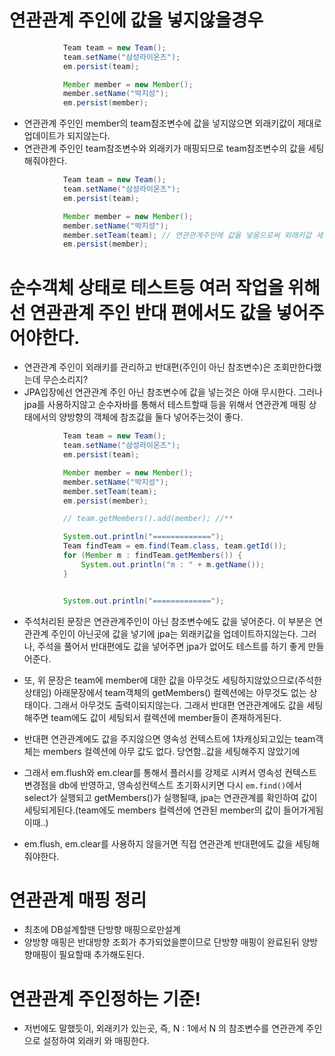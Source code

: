 # 연관관계 주인에 값을 넣지않을경우

```java
            Team team = new Team();
            team.setName("삼성라이온즈");
            em.persist(team);

            Member member = new Member();
            member.setName("박지성");
            em.persist(member);
```

- 연관관계 주인인 member의 team참조변수에 값을 넣지않으면 외래키값이 제대로 업데이트가 되지않는다.
- 연관관계 주인인 team참조변수와 외래키가 매핑되므로 team참조변수의 값을 세팅해줘야한다.

```java
            Team team = new Team();
            team.setName("삼성라이온즈");
            em.persist(team);

            Member member = new Member();
            member.setName("박지성");
            member.setTeam(team); // 연관관계주인에 값을 넣음으로써 외래키값 세팅
            em.persist(member);
```

# 순수객체 상태로 테스트등 여러 작업을 위해선 연관관계 주인 반대 편에서도 값을 넣어주어야한다.

- 연관관계 주인이 외래키를 관리하고 반대편(주인이 아닌 참조변수)은 조회만한다했는데 무슨소리지?
- JPA입장에선 연관관계 주인 아닌 참조변수에 값을 넣는것은 아애 무시한다. 그러나 jpa를 사용하지않고 순수자바를 통해서 테스트할때 등을 위해서 연관관계 매핑 상태에서의 양방향의 객체에 참조값을 둘다 넣어주는것이 좋다.

```java
            Team team = new Team();
            team.setName("삼성라이온즈");
            em.persist(team);

            Member member = new Member();
            member.setName("박지성");
            member.setTeam(team);
            em.persist(member);

            // team.getMembers().add(member); //**

            System.out.println("=============");
            Team findTeam = em.find(Team.class, team.getId());
            for (Member m : findTeam.getMembers()) {
                System.out.println("m : " + m.getName());
            }


            System.out.println("=============");
```

- 주석처리된 문장은 연관관계주인이 아닌 참조변수에도 값을 넣어준다. 이 부분은 연관관계 주인이 아닌곳에 값을 넣기에 jpa는 외래키값을 업데이트하지않는다. 그러나, 주석을 풀어서 반대편에도 값을 넣어주면 jpa가 없어도 테스트를 하기 좋게 만들어준다.
- 또, 위 문장은 team에 member에 대한 값을 아무것도 세팅하지않았으므로(주석한상태임) 아래문장에서 team객체의 getMembers() 컬렉션에는 아무것도 없는 상태이다. 그래서 아무것도 출력이되지않는다. 그래서 반대편 연관관계에도 값을 세팅해주면 team에도 값이 세팅되서 컬렉션에 member들이 존재하게된다.
- 반대편 연관관계에도 값을 주지않으면 영속성 컨텍스트에 1차캐싱되고있는 team객체는 members 컬렉션에 아무 값도 없다. 당연함..값을 세팅해주지 않았기에

- 그래서 em.flush와 em.clear를 통해서 플러시를 강제로 시켜서 영속성 컨텍스트 변경점을 db에 반영하고, 영속성컨텍스트 초기화시키면 다시 `em.find()`에서 select가 실행되고 getMembers()가 실행될때, jpa는 연관관계를 확인하여 값이 세팅되게된다.(team에도 members 컬렉션에 연관된 member의 값이 들어가게됨 이때..)
- em.flush, em.clear를 사용하지 않을거면 직접 연관관계 반대편에도 값을 세팅해줘야한다.

# 연관관계 매핑 정리

- 최초에 DB설계할땐 단방향 매핑으로만설계
- 양방향 매핑은 반대방향 조회가 추가되었을뿐이므로 단방향 매핑이 완료된뒤 양방향매핑이 필요할때 추가해도된다.

# 연관관계 주인정하는 기준!

- 저번에도 말했듯이, 외래키가 있는곳, 즉, N : 1에서 N 의 참조변수를 연관관계 주인으로 설정하여 외래키 와 매핑한다.
